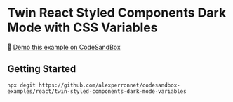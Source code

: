# Twin React Styled Components Dark Mode with CSS Variables

👀 [Demo this example on CodeSandBox](https://codesandbox.io/embed/github/alexperronnet/codesandbox-examples/tree/master/react/twin-styled-components-dark-mode-variables)

## Getting Started

```shell
npx degit https://github.com/alexperronnet/codesandbox-examples/react/twin-styled-components-dark-mode-variables
```
